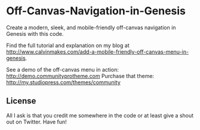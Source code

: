 # Off-Canvas-Navigation-in-Genesis
Create a modern, sleek, and mobile-friendly off-canvas navigation in Genesis with this code.

Find the full tutorial and explanation on my blog at http://www.calvinmakes.com/add-a-mobile-friendly-off-canvas-menu-in-genesis.

See a demo of the off-canvas menu in action: http://demo.communityprotheme.com
Purchase that theme: http://my.studiopress.com/themes/community

## License
All I ask is that you credit me somewhere in the code or at least give a shout out on Twitter. Have fun!
